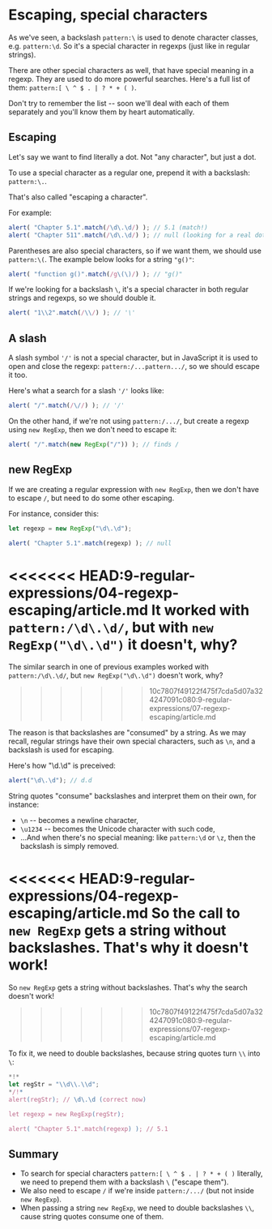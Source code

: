 
# Escaping, special characters

As we've seen, a backslash `pattern:\` is used to denote character classes, e.g. `pattern:\d`. So it's a special character in regexps (just like in regular strings).

There are other special characters as well, that have special meaning in a regexp. They are used to do more powerful searches. Here's a full list of them: `pattern:[ \ ^ $ . | ? * + ( )`.

Don't try to remember the list -- soon we'll deal with each of them separately and you'll know them by heart automatically.

## Escaping

Let's say we want to find literally a dot. Not "any character", but just a dot.

To use a special character as a regular one, prepend it with a backslash: `pattern:\.`.

That's also called "escaping a character".

For example:
```js run
alert( "Chapter 5.1".match(/\d\.\d/) ); // 5.1 (match!)
alert( "Chapter 511".match(/\d\.\d/) ); // null (looking for a real dot \.)
```

Parentheses are also special characters, so if we want them, we should use `pattern:\(`. The example below looks for a string `"g()"`:

```js run
alert( "function g()".match(/g\(\)/) ); // "g()"
```

If we're looking for a backslash `\`, it's a special character in both regular strings and regexps, so we should double it.

```js run
alert( "1\\2".match(/\\/) ); // '\'
```

## A slash

A slash symbol `'/'` is not a special character, but in JavaScript it is used to open and close the regexp: `pattern:/...pattern.../`, so we should escape it too.

Here's what a search for a slash `'/'` looks like:

```js run
alert( "/".match(/\//) ); // '/'
```

On the other hand, if we're not using `pattern:/.../`, but create a regexp using `new RegExp`, then we don't need to escape it:

```js run
alert( "/".match(new RegExp("/")) ); // finds /
```

## new RegExp

If we are creating a regular expression with `new RegExp`, then we don't have to escape `/`, but need to do some other escaping.

For instance, consider this:

```js run
let regexp = new RegExp("\d\.\d");

alert( "Chapter 5.1".match(regexp) ); // null
```

<<<<<<< HEAD:9-regular-expressions/04-regexp-escaping/article.md
It worked with `pattern:/\d\.\d/`, but with `new RegExp("\d\.\d")` it doesn't, why?
=======
The similar search in one of previous examples worked with `pattern:/\d\.\d/`, but `new RegExp("\d\.\d")` doesn't work, why?
>>>>>>> 10c7807f49122f475f7cda5d07a324247091c080:9-regular-expressions/07-regexp-escaping/article.md

The reason is that backslashes are "consumed" by a string. As we may recall, regular strings have their own special characters, such as `\n`, and a backslash is used for escaping.

Here's how "\d\.\d" is preceived:

```js run
alert("\d\.\d"); // d.d
```

String quotes "consume" backslashes and interpret them on their own, for instance:

- `\n` -- becomes a newline character,
- `\u1234` -- becomes the Unicode character with such code,
- ...And when there's no special meaning: like `pattern:\d` or `\z`, then the backslash is simply removed.

<<<<<<< HEAD:9-regular-expressions/04-regexp-escaping/article.md
So the call to `new RegExp` gets a string without backslashes. That's why it doesn't work!
=======
So `new RegExp` gets a string without backslashes. That's why the search doesn't work!
>>>>>>> 10c7807f49122f475f7cda5d07a324247091c080:9-regular-expressions/07-regexp-escaping/article.md

To fix it, we need to double backslashes, because string quotes turn `\\` into `\`:

```js run
*!*
let regStr = "\\d\\.\\d";
*/!*
alert(regStr); // \d\.\d (correct now)

let regexp = new RegExp(regStr);

alert( "Chapter 5.1".match(regexp) ); // 5.1
```

## Summary

- To search for special characters `pattern:[ \ ^ $ . | ? * + ( )` literally, we need to prepend them with a backslash `\` ("escape them").
- We also need to escape `/` if we're inside `pattern:/.../` (but not inside `new RegExp`).
- When passing a string `new RegExp`, we need to double backslashes `\\`, cause string quotes consume one of them.
